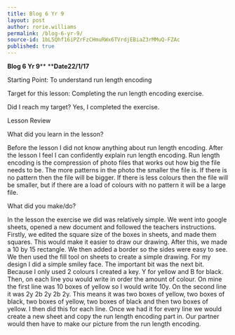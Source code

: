 ```yaml
---
title: Blog 6 Yr 9
layout: post
author: rorie.williams
permalink: /blog-6-yr-9/
source-id: 1bL5Qhf16iPZrFzCHmuRWx6TVrdjEBiaZ3rMMuQ-FZAc
published: true
---
```

**Blog 6 Yr 9****                     ****Date22/1/17**

Starting Point: To understand run length encoding

Target for this lesson: Completing the run length encoding exercise.

Did I reach my target? Yes, I completed the exercise.

Lesson Review

What did you learn in the lesson?

Before the lesson I did not know anything about run length encoding. After the lesson I feel I can confidently explain run length encoding. Run length encoding is the compression of photo files that works out how big the file needs to be. The more patterns in the photo the smaller the file is. If there is no pattern then the file will be bigger. If there is less colours then the file will be smaller, but if there are a load of colours with no pattern it will be a large file.

 

What did you make/do? 

In the lesson the exercise we did was relatively simple. We went into google sheets, opened a new document and followed the teachers instructions. Firstly, we edited the square size of the boxes in sheets, and made them squares. This would make it easier to draw our drawing. After this, we made a 10 by 15 rectangle. We then added a border so the sides were easy to see. We then used the fill tool on sheets to create a simple drawing. For my design I did a simple smiley face. The important bit was the next bit. Because I only used 2 colours I created a key. Y for yellow and B for black. Then, on each line you would write in order the amount of colour. On mine the first line was 10 boxes of yellow so I would write 10y. On the second line it was 2y 2b 2y 2b 2y. This means it was two boxes of yellow, two boxes of black, two boxes of yellow, two boxes of black and then two boxes of yellow. I then did this for each line. Once we had it for every line we would create a new sheet and copy the run length encoding part in. Our partner would then have to make our picture from the run length encoding.

